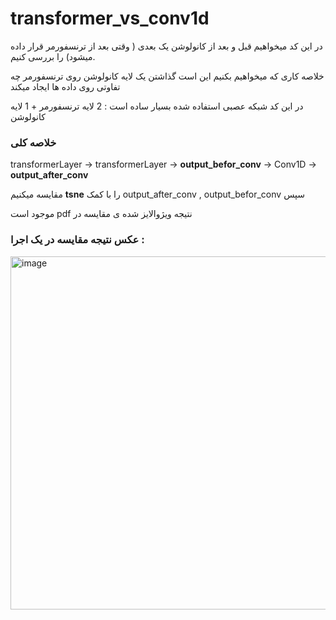 # transformer_vs_conv1d
در این کد میخواهیم قبل و بعد از کانولوشن یک بعدی ( وقتی بعد از ترنسفورمر قرار داده میشود) را بررسی کنیم.

خلاصه کاری که میخواهیم بکنیم این است گذاشتن یک لایه کانولوشن روی ترنسفورمر چه تفاوتی روی داده ها  ایجاد میکند

در این کد شبکه عصبی استفاده شده بسیار ساده است : 2 لایه ترنسفورمر + 1 لایه کانولوشن

### خلاصه کلی

transformerLayer -> transformerLayer -> __output_befor_conv__ -> Conv1D -> __output_after_conv__

مقایسه میکنیم __tsne__ را با کمک output_after_conv , output_befor_conv سپس 

موجود است pdf نتیجه ویژوالایز شده ی مقایسه در 

###  عکس نتیجه مقایسه در یک اجرا : 
<img width="824" height="565" alt="image" src="https://github.com/user-attachments/assets/fc26e6a9-8c57-4cc3-a441-418cf9ce7dd5" />
